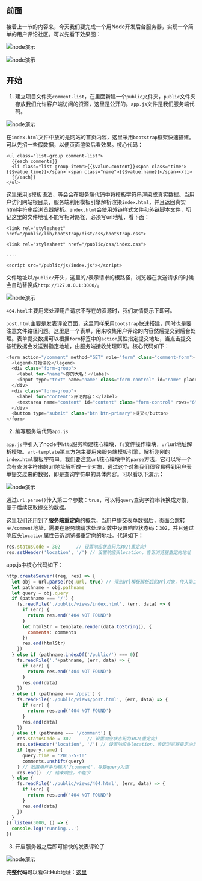 ## 前面

接着上一节的内容来，今天我们要完成一个用Node开发后台服务器，实现一个简单的用户评论社区。可以先看下效果图：

![node演示](../node学习图片资源/26.png)

![node演示](../node学习图片资源/27.png)

## 开始

1. 建立项目文件夹`comment-list`，在里面新建一个`public`文件夹，`public`文件夹存放我们允许客户端访问的资源，这里是公开的。`app.js`文件是我们服务端代码。

![node演示](../node学习图片资源/28.png)

在`index.html`文件中放的是网站的首页内容，这里采用`bootstrap`框架快速搭建。可以先招一些假数据，以便页面渲染后看效果。核心代码：

```
<ul class="list-group comment-list">
  {{each comments}}
  <li class="list-group-item">{{$value.content}}<span class="time">{{$value.time}}</span> <span class="name">{{$value.name}}</span></li>
  {{/each}}
</ul>
```
这里采用js模板语法，等会会在服务端代码中将模板字符串渲染成真实数据。当用户访问网站根目录，服务端利用模板引擎解析渲染`index.html`，并且返回真实html字符串给浏览器解析。`index.html`会使用外链样式文件和外链脚本文件，切记这里的文件地址不能写相对路径，必须写url地址，看下面：

```
<link rel="stylesheet" href="/public/lib/bootstrap/dist/css/bootstrap.css">

<link rel="stylesheet" href="/public/css/index.css">

....

<script src="/public/js/index.js"></script>
```

文件地址以`/public/`开头，这里的`/`表示请求的根路径，浏览器在发送请求的时候会自动替换成`http://127.0.0.1:3000/`。

![node演示](../node学习图片资源/29.png)

`404.html`主要用来处理用户请求不存在的资源时，我们友情提示下即可。

`post.html`主要是发表评论页面，这里同样采用`bootstrap`快速搭建，同时也是要注意文件路径问题。这里是一个表单，用来收集用户评论的内容然后提交到后台处理。表单提交数据可以根据`form`标签中的`action`属性指定提交地址，当点击提交按钮数据会发送到指定地址，由服务端接收处理即可。核心代码如下：

```javascript
<form action="/comment" method="GET" role="form" class="comment-form">
  <legend>开始评论</legend>
  <div class="form-group">
    <label for="name">你的大名：</label>
    <input type="text" name="name" class="form-control" id="name" placeholder="请输入你的大名" required maxlength="10" minlength="2">
  </div>
  <div class="form-group">
    <label for="content">评论内容：</label>
    <textarea name="content" id="content" class="form-control" rows="6" required minlength="5" maxlength="10"></textarea>
  </div>
  <button type="submit" class="btn btn-primary">提交</button>
</form>
```

2. 编写服务端代码`app.js`

`app.js`中引入了node中`http`服务构建核心模块，`fs`文件操作模块，`url`url地址解析模块。`art-template`第三方包主要用来服务端模板引擎，解析刚刚的`index.html`模板字符串。我们要注意`url`核心模块中的`parse`方法，它可以将一个含有查询字符串的url地址解析成一个对象，通过这个对象我们很容易得到用户表单提交过来的数据，即是查询字符串的具体内容。可以看以下演示：

![node演示](../node学习图片资源/30.png)

通过`url.parse()`传入第二个参数：`true`，可以将`query`查询字符串转换成对象，便于后续获取提交的数据。

这里我们还用到了**服务端重定向**的概念，当用户提交表单数据后，页面会跳转至`/comment`地址，需要在服务端请求处理函数中设置响应状态码：`302`，并且通过响应头`location`属性告诉浏览器重定向的地址。代码如下：

```javascript
res.statusCode = 302      // 设置响应状态码为302(重定向)
res.setHeader('location', '/') // 设置响应头location，告诉浏览器重定向地址
```

app.js中核心代码如下：

```javascript
http.createServer((req, res) => {
  let obj = url.parse(req.url, true) // 得到url模板解析后的Url对象，传入第二个参数“true”，将form表单提交的查询字符串query转换成对象
  let pathname = obj.pathname
  let query = obj.query
  if (pathname === '/') {
    fs.readFile('./public/views/index.html', (err, data) => {
      if (err) {
        return res.end('404 NOT FOUND')
      }
      let htmlStr = template.render(data.toString(), {
        comments: comments
      })
      res.end(htmlStr)
    })
  } else if (pathname.indexOf('/public/') === 0){
    fs.readFile('.'+pathname, (err, data) => {
      if (err) {
        return res.end('404 NOT FOUND')
      }
      res.end(data)
    })
  } else if (pathname ==='/post') {
    fs.readFile('./public/views/post.html', (err, data) => {
      if (err) {
        return res.end('404 NOT FOUND')
      }
      res.end(data)
    })
  } else if (pathname === '/comment') {
    res.statusCode = 302      // 设置响应状态码为302(重定向)
    res.setHeader('location', '/') // 设置响应头location，告诉浏览器重定向地址
    if (query.name) {
      query.time = '2015-5-10'
      comments.unshift(query)
    } // 放置用户手动输入'/comment'，导致query为空
    res.end()  // 结束响应，不能少
  } else {
    fs.readFile('./public/views/404.html', (err, data) => {
      if (err) {
        return res.end('404 NOT FOUND')
      }
      res.end(data)
    })
  }  
}).listen(3000, () => {
  console.log('running...')
})
```

3. 开启服务器之后即可愉快的发表评论了

![node演示](../node学习图片资源/31.gif)

**完整代码**可以看GitHub地址：<a href="https://github.com/pubdreamcc/comment-list">这里</a>
